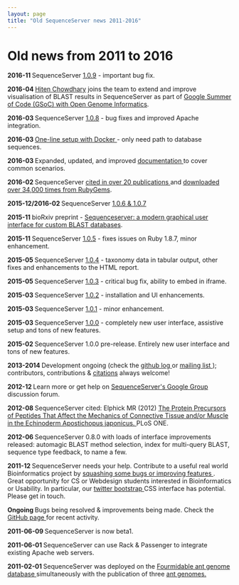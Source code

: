 ```yaml
---
layout: page
title: "Old SequenceServer news 2011-2016"
---
```


<h1>Old news from 2011 to 2016</h1>

<p>
    <strong> 2016-11 </strong> SequenceServer
    <a href="https://github.com/wurmlab/sequenceserver/releases/tag/1.0.9">1.0.9</a>
    - important bug fix.
</p>
<p>
    <strong> 2016-04 </strong>
    <a href="https://github.com/aniarya82">Hiten Chowdhary</a> joins the
    team to extend and improve visualisation of BLAST results in
    SequenceServer as part of
    <a href="https://summerofcode.withgoogle.com/organizations/6212058194378752/">
        Google Summer of Code (GSoC) with Open Genome Informatics</a>.
</p>
<p>
    <strong> 2016-03 </strong> SequenceServer
    <a href="https://github.com/wurmlab/sequenceserver/releases/tag/1.0.8">1.0.8</a>
    - bug fixes and improved Apache integration.
</p>
<p>
    <strong> 2016-03 </strong>
    <a href="/#quick-setup"> One-line setup with Docker </a> - only need
    path to database sequences.
</p>
<p>
    <strong> 2016-03 </strong> Expanded, updated, and improved
    <a href="/doc/"> documentation </a> to cover common scenarios.
</p>
<p>
    <strong> 2016-02 </strong> SequenceServer
    <a href="/#users"> cited in over 20 publications </a> and
    <a href="https://rubygems.org/gems/sequenceserver">
        downloaded over 34,000 times from RubyGems</a>.
</p>
<p>
    <strong> 2015-12/2016-02 </strong> SequenceServer
    <a href="https://github.com/wurmlab/sequenceserver/releases">1.0.6 &amp; 1.0.7</a>
    <!-- - link to bioRxiv <a href="http://biorxiv.org/content/early/2015/11/27/033142">preprint</a>. -->
</p>
<p>
    <strong> 2015-11 </strong> bioRxiv preprint -
    <a href="http://biorxiv.org/content/early/2015/11/27/033142">
        Sequenceserver: a modern graphical user interface for custom BLAST
        databases</a>.
</p>
<p>
    <strong> 2015-11 </strong> SequenceServer
    <a href="https://github.com/wurmlab/sequenceserver/releases/tag/1.0.5">1.0.5</a>
    - fixes issues on Ruby 1.8.7, minor enhancement.
</p>
<p>
    <strong> 2015-05 </strong> SequenceServer
    <a href="https://github.com/wurmlab/sequenceserver/releases/tag/1.0.4">1.0.4</a>
    - taxonomy data in tabular output, other fixes and enhancements to the
    HTML report.
</p>
<p>
    <strong> 2015-05 </strong> SequenceServer
    <a href="https://github.com/wurmlab/sequenceserver/releases/tag/1.0.3">1.0.3</a>
    - critical bug fix, ability to embed in iframe.
</p>
<p>
    <strong> 2015-03 </strong> SequenceServer
    <a href="https://github.com/wurmlab/sequenceserver/releases/tag/1.0.2">1.0.2</a>
    - installation and UI enhancements.
</p>
<p>
    <strong> 2015-03 </strong> SequenceServer
    <a href="https://github.com/wurmlab/sequenceserver/releases/tag/1.0.1">1.0.1</a>
    - minor enhancement.
</p>
<p>
    <strong> 2015-03 </strong> SequenceServer
    <a href="https://github.com/wurmlab/sequenceserver/releases/tag/1.0.0">1.0.0</a>
    - completely new user interface, assistive setup and tons of new
    features.
</p>
<p>
    <strong> 2015-02 </strong> SequenceServer 1.0.0 pre-release. Entirely
    new user interface and tons of new features.
</p>
<p>
    <strong> 2013-2014 </strong> Development ongoing (check the
    <a href="https://github.com/wurmlab/sequenceserver/commits/master">
        github log
    </a>
    or
    <a href="https://groups.google.com/forum/?fromgroups#!forum/sequenceserver">
        mailing list </a>); contributors, contributions &amp;
    <a href="/#users">citations</a> always welcome!
</p>
<p>
    <strong> 2012-12 </strong> Learn more or get help on
    <a href="https://groups.google.com/forum/?fromgroups#!forum/sequenceserver">
        SequenceServer's Google Group
    </a>
    discussion forum.
</p>
<p>
    <strong> 2012-08 </strong> SequenceServer cited: Elphick MR (2012)
    <a href="http://www.plosone.org/article/info%3Adoi%2F10.1371%2Fjournal.pone.0044492">
        The Protein Precursors of Peptides That Affect the Mechanics of
        Connective Tissue and/or Muscle in the Echinoderm Apostichopus
        japonicus.
    </a>
    PLoS ONE.
</p>
<p>
    <strong> 2012-06 </strong> SequenceServer 0.8.0 with loads of interface
    improvements released: automagic BLAST method selection, index for
    multi-query BLAST, sequence type feedback, to name a few.
</p>
<p>
    <strong> 2011-12 </strong> SequenceServer needs your help. Contribute to
    a useful real world Bioinformatics project by
    <a href="https://github.com/wurmlab/sequenceserver/issues">
        squashing some bugs or improving features </a>. Great opportunity for CS or Webdesign students
    interested in
    Bioinformatics or Usability. In particular, our
    <a href="http://getbootstrap.com/"> twitter bootstrap </a> CSS interface
    has potential. Please get in touch.
</p>
<p>
    <strong> Ongoing </strong> Bugs being resolved &amp; improvements being
    made. Check the
    <a href="https://github.com/wurmlab/sequenceserver"> GitHub page </a>
    for recent activity.
</p>
<p><strong> 2011-06-09 </strong> SequenceServer is now beta1.</p>
<p>
    <strong> 2011-06-01 </strong> SequenceServer can use Rack &amp;
    Passenger to integrate existing Apache web servers.
</p>
<p>
    <strong> 2011-02-01 </strong> SequenceServer was deployed on the
    <a href="https://antgenomes.org"> Fourmidable ant genome database </a>
    simultaneously with the publication of three
    <a href="http://www.pnas.org/cgi/doi/10.1073/pnas.1009690108" title="fire
          ant genome">
        ant genomes.
    </a>
</p>